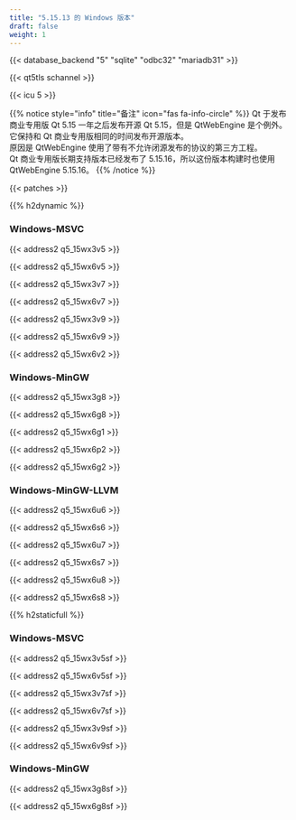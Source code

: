 ```yaml
---
title: "5.15.13 的 Windows 版本"
draft: false
weight: 1
---
```


{{< database_backend "5" "sqlite" "odbc32" "mariadb31" >}}

{{< qt5tls schannel >}}

{{< icu 5 >}}

{{% notice style="info" title="备注"  icon="fas fa-info-circle" %}}
Qt 于发布商业专用版 Qt 5.15 一年之后发布开源 Qt 5.15，但是 QtWebEngine 是个例外。它保持和 Qt 商业专用版相同的时间发布开源版本。  
原因是 QtWebEngine 使用了带有不允许闭源发布的协议的第三方工程。  
Qt 商业专用版长期支持版本已经发布了 5.15.16，所以这份版本构建时也使用 QtWebEngine 5.15.16。
{{% /notice %}}

{{< patches >}}

{{% h2dynamic %}}

### Windows-MSVC

{{< address2 q5_15wx3v5 >}}

{{< address2 q5_15wx6v5 >}}

{{< address2 q5_15wx3v7 >}}

{{< address2 q5_15wx6v7 >}}

{{< address2 q5_15wx3v9 >}}

{{< address2 q5_15wx6v9 >}}

{{< address2 q5_15wx6v2 >}}

### Windows-MinGW

{{< address2 q5_15wx3g8 >}}

{{< address2 q5_15wx6g8 >}}

{{< address2 q5_15wx6g1 >}}

{{< address2 q5_15wx6p2 >}}

{{< address2 q5_15wx6g2 >}}

### Windows-MinGW-LLVM

{{< address2 q5_15wx6u6 >}}

{{< address2 q5_15wx6s6 >}}

{{< address2 q5_15wx6u7 >}}

{{< address2 q5_15wx6s7 >}}

{{< address2 q5_15wx6u8 >}}

{{< address2 q5_15wx6s8 >}}

{{% h2staticfull %}}

### Windows-MSVC

{{< address2 q5_15wx3v5sf >}}

{{< address2 q5_15wx6v5sf >}}

{{< address2 q5_15wx3v7sf >}}

{{< address2 q5_15wx6v7sf >}}

{{< address2 q5_15wx3v9sf >}}

{{< address2 q5_15wx6v9sf >}}

### Windows-MinGW

{{< address2 q5_15wx3g8sf >}}

{{< address2 q5_15wx6g8sf >}}
